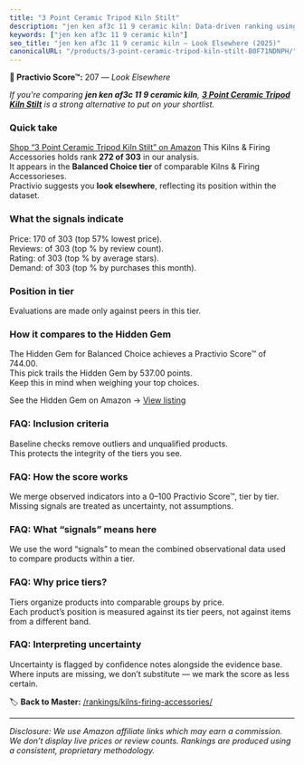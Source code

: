 ```yaml
---
title: "3 Point Ceramic Tripod Kiln Stilt"
description: "jen ken af3c 11 9 ceramic kiln: Data-driven ranking using the Practivio Score™. Positioned by quality, value, demand, findability, momentum."
keywords: ["jen ken af3c 11 9 ceramic kiln"]
seo_title: "jen ken af3c 11 9 ceramic kiln — Look Elsewhere (2025)"
canonicalURL: "/products/3-point-ceramic-tripod-kiln-stilt-B0F71NDNPH/"
---
```


**🚫 Practivio Score™:** 207 — _Look Elsewhere_


*If you're comparing **jen ken af3c 11 9 ceramic kiln**, **[3 Point Ceramic Tripod Kiln Stilt](https://www.amazon.com/dp/B0F71NDNPH?tag=practivio-20)** is a strong alternative to put on your shortlist.*
### Quick take
[Shop “3 Point Ceramic Tripod Kiln Stilt” on Amazon](https://www.amazon.com/dp/B0F71NDNPH?tag=practivio-20)
This Kilns & Firing Accessories holds rank **272 of 303** in our analysis.  
It appears in the **Balanced Choice tier** of comparable Kilns & Firing Accessorieses.  
Practivio suggests you **look elsewhere**, reflecting its position within the dataset.

### What the signals indicate
Price: 170 of 303 (top 57% lowest price).  
Reviews:  of 303 (top % by review count).  
Rating:  of 303 (top % by average stars).  
Demand:  of 303 (top % by purchases this month).

### Position in tier
Evaluations are made only against peers in this tier.

### How it compares to the Hidden Gem
The Hidden Gem for Balanced Choice achieves a Practivio Score™ of 744.00.  
This pick trails the Hidden Gem by 537.00 points.  
Keep this in mind when weighing your top choices.  

See the Hidden Gem on Amazon → [View listing](https://www.amazon.com/dp/B095XJ1BDB?tag=practivio-20)

### FAQ: Inclusion criteria
Baseline checks remove outliers and unqualified products.  
This protects the integrity of the tiers you see.

### FAQ: How the score works
We merge observed indicators into a 0–100 Practivio Score™, tier by tier.  
Missing signals are treated as uncertainty, not assumptions.

### FAQ: What “signals” means here
We use the word “signals” to mean the combined observational data used to compare products within a tier.

### FAQ: Why price tiers?
Tiers organize products into comparable groups by price.  
Each product’s position is measured against its tier peers, not against items from a different band.

### FAQ: Interpreting uncertainty
Uncertainty is flagged by confidence notes alongside the evidence base.  
Where inputs are missing, we don’t substitute — we mark the score as less certain.


🏷️ **Back to Master:** [/rankings/kilns-firing-accessories/](/rankings/kilns-firing-accessories/)

---
_Disclosure: We use Amazon affiliate links which may earn a commission. We don’t display live prices or review counts. Rankings are produced using a consistent, proprietary methodology._
